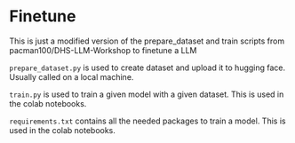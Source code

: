 # Finetune
This is just a modified version of the prepare_dataset and train scripts from pacman100/DHS-LLM-Workshop to finetune a LLM

`prepare_dataset.py` is used to create dataset and upload it to hugging face. Usually called on a local machine.

`train.py` is used to train a given model with a given dataset. This is used in the colab notebooks.

`requirements.txt` contains all the needed packages to train a model. This is used in the colab notebooks.
